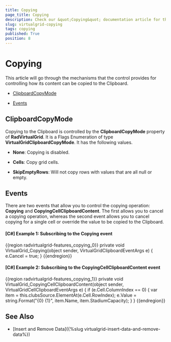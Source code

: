 ```yaml
---
title: Copying
page_title: Copying
description: Check our &quot;Copying&quot; documentation article for the RadVirtualGrid WPF control.
slug: virtualgrid-copying
tags: copying
published: True
position: 8
---
```


# Copying

This article will go through the mechanisms that the control provides for controlling how its content can be copied to the Clipboard.

* [ClipboardCopyMode](#clipboardcopymode)

* [Events](#events)

## ClipboardCopyMode

Copying to the Clipboard is controlled by the __ClipboardCopyMode__ property of __RadVirtualGrid__. It is a Flags Enumeration of type __VirtualGridClipboardCopyMode__. It has the following values.

* __None__: Copying is disabled.

* __Cells__: Copy grid cells.

* __SkipEmptyRows__: Will not copy rows with values that are all null or empty.

## Events

There are two events that allow you to control the copying operation: __Copying__ and __CopyingCellClipboardContent__. The first allows you to cancel a copying operation, whereas the second event allows you to cancel copying for a single cell or override the value to be copied to the Clipboard. 

#### __[C#] Example 1: Subscribing to the Copying event__

{{region radvirtualgrid-features_copying_0}}
	private void VirtualGrid_Copying(object sender, VirtualGridClipboardEventArgs e)
        {
            e.Cancel = true;
        }
{{endregion}}

#### __[C#] Example 2: Subscribing to the CopyingCellClipboardContent event__

{{region radvirtualgrid-features_copying_1}}
	private void VirtualGrid_CopyingCellClipboardContent(object sender, VirtualGridCellClipboardEventArgs e)
        {
            if (e.Cell.ColumnIndex == 0)
            {
                var item = this.clubsSource.ElementAt(e.Cell.RowIndex);
                e.Value = string.Format("{0} {1}", item.Name, item.StadiumCapacity);
            }
        }
{{endregion}}

## See Also

* [Insert and Remove Data]({%slug virtualgrid-insert-data-and-remove-data%})